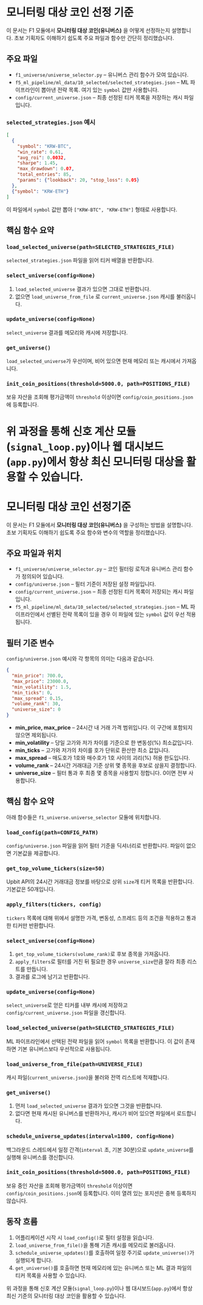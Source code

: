 # 모니터링 대상 코인 선정 기준

이 문서는 F1 모듈에서 **모니터링 대상 코인(유니버스)** 을 어떻게 선정하는지 설명합니다. 초보 기획자도 이해하기 쉽도록 주요 파일과 함수만 간단히 정리했습니다.

## 주요 파일

- `f1_universe/universe_selector.py` – 유니버스 관리 함수가 모여 있습니다.
- `f5_ml_pipeline/ml_data/10_selected/selected_strategies.json` – ML 파이프라인이 뽑아낸 전략 목록. 여기 있는 `symbol` 값만 사용합니다.
- `config/current_universe.json` – 최종 선정된 티커 목록을 저장하는 캐시 파일입니다.

### `selected_strategies.json` 예시

```json
[
  {
    "symbol": "KRW-BTC",
    "win_rate": 0.61,
    "avg_roi": 0.0032,
    "sharpe": 1.45,
    "max_drawdown": 0.07,
    "total_entries": 85,
    "params": {"lookback": 20, "stop_loss": 0.05}
  },
  {"symbol": "KRW-ETH"}
]
```

이 파일에서 `symbol` 값만 뽑아 `["KRW-BTC", "KRW-ETH"]` 형태로 사용합니다.

## 핵심 함수 요약

### `load_selected_universe(path=SELECTED_STRATEGIES_FILE)`
`selected_strategies.json` 파일을 읽어 티커 배열을 반환합니다.

### `select_universe(config=None)`
1. `load_selected_universe` 결과가 있으면 그대로 반환합니다.
2. 없으면 `load_universe_from_file` 로 `current_universe.json` 캐시를 불러옵니다.

### `update_universe(config=None)`
`select_universe` 결과를 메모리와 캐시에 저장합니다.

### `get_universe()`
`load_selected_universe`가 우선이며, 비어 있으면 현재 메모리 또는 캐시에서 가져옵니다.

### `init_coin_positions(threshold=5000.0, path=POSITIONS_FILE)`
보유 자산을 조회해 평가금액이 `threshold` 이상이면 `config/coin_positions.json`에 등록합니다.

위 과정을 통해 신호 계산 모듈(`signal_loop.py`)이나 웹 대시보드(`app.py`)에서 항상 최신 모니터링 대상을 활용할 수 있습니다.
=======
# 모니터링 대상 코인 선정기준

이 문서는 F1 모듈에서 **모니터링 대상 코인(유니버스)** 을 구성하는 방법을 설명합니다. 초보 기획자도 이해하기 쉽도록 주요 함수와 변수의 역할을 정리했습니다.

## 주요 파일과 위치

- `f1_universe/universe_selector.py` – 코인 필터링 로직과 유니버스 관리 함수가 정의되어 있습니다.
- `config/universe.json` – 필터 기준이 저장된 설정 파일입니다.
- `config/current_universe.json` – 최종 선정된 티커 목록이 저장되는 캐시 파일입니다.
- `f5_ml_pipeline/ml_data/10_selected/selected_strategies.json` – ML 파이프라인에서 선별된 전략 목록이 있을 경우 이 파일에 있는 `symbol` 값이 우선 적용됩니다.

## 필터 기준 변수

`config/universe.json` 예시와 각 항목의 의미는 다음과 같습니다.

```json
{
  "min_price": 700.0,
  "max_price": 23000.0,
  "min_volatility": 1.5,
  "min_ticks": 0,
  "max_spread": 0.15,
  "volume_rank": 30,
  "universe_size": 0
}
```

- **min_price, max_price** – 24시간 내 거래 가격 범위입니다. 이 구간에 포함되지 않으면 제외됩니다.
- **min_volatility** – 당일 고가와 저가 차이를 기준으로 한 변동성(%) 최소값입니다.
- **min_ticks** – 고가와 저가의 차이를 호가 단위로 환산한 최소 값입니다.
- **max_spread** – 매도호가 1호와 매수호가 1호 사이의 괴리(%) 허용 한도입니다.
- **volume_rank** – 24시간 거래대금 기준 상위 몇 종목을 후보로 삼을지 결정합니다.
- **universe_size** – 필터 통과 후 최종 몇 종목을 사용할지 정합니다. 0이면 전부 사용합니다.

## 핵심 함수 요약

아래 함수들은 `f1_universe.universe_selector` 모듈에 위치합니다.

### `load_config(path=CONFIG_PATH)`

`config/universe.json` 파일을 읽어 필터 기준을 딕셔너리로 반환합니다. 파일이 없으면 기본값을 제공합니다.

### `get_top_volume_tickers(size=50)`

Upbit API의 24시간 거래대금 정보를 바탕으로 상위 `size`개 티커 목록을 반환합니다. 기본값은 50개입니다.

### `apply_filters(tickers, config)`

`tickers` 목록에 대해 위에서 설명한 가격, 변동성, 스프레드 등의 조건을 적용하고 통과한 티커만 반환합니다.

### `select_universe(config=None)`

1. `get_top_volume_tickers(volume_rank)`로 후보 종목을 가져옵니다.
2. `apply_filters`로 필터를 거친 뒤 필요한 경우 `universe_size`만큼 잘라 최종 리스트를 만듭니다.
3. 결과를 로그에 남기고 반환합니다.

### `update_universe(config=None)`

`select_universe`로 얻은 티커를 내부 캐시에 저장하고 `config/current_universe.json` 파일을 갱신합니다.

### `load_selected_universe(path=SELECTED_STRATEGIES_FILE)`

ML 파이프라인에서 선택된 전략 파일을 읽어 `symbol` 목록을 반환합니다. 이 값이 존재하면 기본 유니버스보다 우선적으로 사용됩니다.

### `load_universe_from_file(path=UNIVERSE_FILE)`

캐시 파일(`current_universe.json`)을 불러와 전역 리스트에 적재합니다.

### `get_universe()`

1. 먼저 `load_selected_universe` 결과가 있으면 그것을 반환합니다.
2. 없다면 현재 캐시된 유니버스를 반환하거나, 캐시가 비어 있으면 파일에서 로드합니다.

### `schedule_universe_updates(interval=1800, config=None)`

백그라운드 스레드에서 일정 간격(`interval` 초, 기본 30분)으로 `update_universe`를 실행해 유니버스를 갱신합니다.

### `init_coin_positions(threshold=5000.0, path=POSITIONS_FILE)`

보유 중인 자산을 조회해 평가금액이 `threshold` 이상이면 `config/coin_positions.json`에 등록합니다. 이미 열려 있는 포지션은 중복 등록하지 않습니다.

## 동작 흐름

1. 어플리케이션 시작 시 `load_config()`로 필터 설정을 읽습니다.
2. `load_universe_from_file()`을 통해 기존 캐시를 메모리로 불러옵니다.
3. `schedule_universe_updates()`를 호출하여 일정 주기로 `update_universe()`가 실행되게 합니다.
4. `get_universe()`를 호출하면 현재 메모리에 있는 유니버스 또는 ML 결과 파일의 티커 목록을 사용할 수 있습니다.

위 과정을 통해 신호 계산 모듈(`signal_loop.py`)이나 웹 대시보드(`app.py`)에서 항상 최신 기준의 모니터링 대상 코인을 활용할 수 있습니다.
